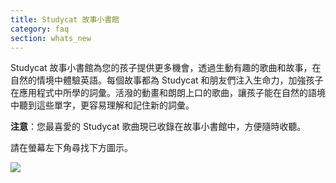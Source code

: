 ```yaml
---
title: Studycat 故事小書館
category: faq
section: whats_new
---
```

Studycat 故事小書館為您的孩子提供更多機會，透過生動有趣的歌曲和故事，在自然的情境中體驗英語。每個故事都為 Studycat 和朋友們注入生命力，加強孩子在應用程式中所學的詞彙。活潑的動畫和朗朗上口的歌曲，讓孩子能在自然的語境中聽到這些單字，更容易理解和記住新的詞彙。

**注意**：您最喜愛的 Studycat 歌曲現已收錄在故事小書館中，方便隨時收聽。

請在螢幕左下角尋找下方圖示。

![](https://help.studycat.com/hc/article_attachments/40392062985497)
